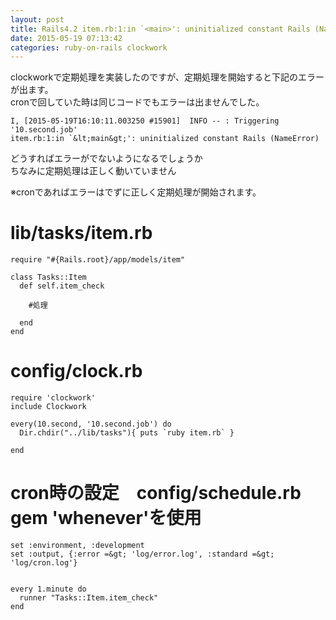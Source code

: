 ```yaml
---
layout: post
title: Rails4.2 item.rb:1:in `<main>': uninitialized constant Rails (NameError)
date: 2015-05-19 07:13:42
categories: ruby-on-rails clockwork
---
```

<p>clockworkで定期処理を実装したのですが、定期処理を開始すると下記のエラーが出ます。<br>
cronで回していた時は同じコードでもエラーは出ませんでした。</p>

```
I, [2015-05-19T16:10:11.003250 #15901]  INFO -- : Triggering '10.second.job'
item.rb:1:in `&lt;main&gt;': uninitialized constant Rails (NameError)
```

<p>どうすればエラーがでないようになるでしょうか<br>
ちなみに定期処理は正しく動いていません</p>

<p>※cronであればエラーはでずに正しく定期処理が開始されます。</p>

<h1>lib/tasks/item.rb</h1>

```
require "#{Rails.root}/app/models/item"

class Tasks::Item
  def self.item_check

    #処理

  end
end
```

<h1>config/clock.rb</h1>

```
require 'clockwork'
include Clockwork

every(10.second, '10.second.job') do
  Dir.chdir("../lib/tasks"){ puts `ruby item.rb` }

end
```

<h1>cron時の設定　config/schedule.rb　gem 'whenever'を使用</h1>

```
set :environment, :development
set :output, {:error =&gt; 'log/error.log', :standard =&gt; 'log/cron.log'}


every 1.minute do
  runner "Tasks::Item.item_check"
end
```
